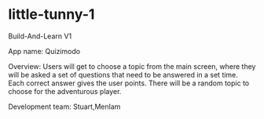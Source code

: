 # little-tunny-1
Build-And-Learn V1

App name: Quizimodo

Overview: Users will get to choose a topic from the main screen, where they will be asked a set of questions that need to be answered in a set time. Each correct answer gives the user points. There will be a random topic to choose for the adventurous player.

Development team: Stuart,Menlam
